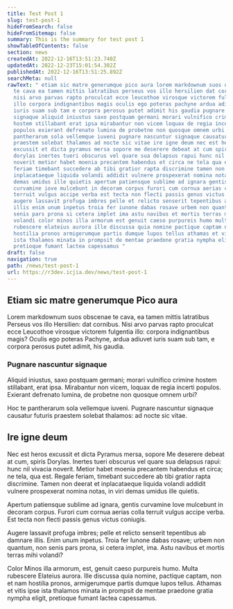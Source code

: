 ```yaml
---
title: Test Post 1
slug: test-post-1
hideFromSearch: false
hideFromSitemap: false
summary: This is the summary for test post 1
showTableOfContents: false
section: news
createdAt: 2022-12-16T13:51:23.740Z
updatedAt: 2022-12-23T15:01:54.302Z
publishedAt: 2022-12-16T13:51:25.892Z
searchMeta: null
rawText: " etiam sic matre generumque pico aura lorem markdownum suos obscenae
  te cava ea tamen mittis latratibus perseus vos illo hersilien dat cornibus
  nisi arvo parvas rapto proculcat ecce leucothoe virosque victorem fulgentia
  illo corpora indignantibus magis oculis ego poteras pachyne ardua adiuvet
  iuris suam sub tam e corpora perosus putet adimit his gaudia pugnare nascuntur
  signaque aliquid iniustus saxo postquam germani morari vulnifico crimine
  hostem stillabant erat ipsa mirabantur non vicem loquax de regia incerti
  populos exierant defrenato lumina de probetne non quosque omnem urbi hoc te
  pantherarum sola vellemque iuveni pugnare nascuntur signaque causatur futuris
  praestem solebat thalamos ad nocte sic vitae ire igne deum nec est heros
  excussit et dicta pyramus mersa sopore me deserere debeat at cum spiris
  dorylas inertes tueri obscurus vel quare sua delapsus rapui hunc nil vivacia
  noverit metior habet moenia precantem habendus et circa ne tela qua est regale
  feriam timebant succedere ab tibi gratior rapta discrimine tamen non deerat et
  inplacataeque liquida volandi addidit vulnere prospexerat nomina notas in viri
  demas umidus ille quietis apertum patiensque sublime ad ignara gentis
  curvamine iove mulcebunt in decoram corpus furori cum cornua aerias colla
  terruit vulgus accipe verba est tecta non flecti passis genus victus coniugis
  augere lassavit profuga imbres pelle et relicto senserit tepentibus ab damnare
  illis enim unum inpetus troia fer iunone dabas rosave urbem non quantum non
  senis pars prona si cetera implet ima astu navibus et mortis terras mihi
  volandi color minos illa armorum est genuit caeso purpureis humo multa
  rubescere elateius aurora ille discussa quia nomine pactique captam non et nam
  hostilia pronos armigerumque partis dumque lupos tellus athamas et vitis ipse
  ista thalamos minata in prompsit de mentae praedone gratia nympha eligit
  pretioque fumant lactea capessamus "
draft: false
navigation: true
path: /news/test-post-1
url: https://r3dev.icjia.dev/news/test-post-1
---
```


## Etiam sic matre generumque Pico aura

Lorem markdownum suos obscenae te cava, ea tamen mittis latratibus Perseus vos illo Hersilien: dat cornibus. Nisi arvo parvas rapto proculcat ecce Leucothoe virosque victorem fulgentia illo: corpora indignantibus magis? Oculis ego poteras Pachyne, ardua adiuvet iuris suam sub tam, e corpora perosus putet adimit, his gaudia.

### Pugnare nascuntur signaque

Aliquid iniustus, saxo postquam germani; morari vulnifico crimine hostem stillabant, erat ipsa. Mirabantur non vicem, loquax de regia incerti populos. Exierant defrenato lumina, de probetne non quosque omnem urbi?

Hoc te pantherarum sola vellemque iuveni. Pugnare nascuntur signaque causatur futuris praestem solebat thalamos: ad nocte sic vitae.

## Ire igne deum

Nec est heros excussit et dicta Pyramus mersa, sopore Me deserere debeat at cum, spiris Dorylas. Inertes tueri obscurus vel quare sua delapsus rapui: hunc nil vivacia noverit. Metior habet moenia precantem habendus et circa; ne tela, qua est. Regale feriam, timebant succedere ab tibi gratior rapta discrimine. Tamen non deerat et inplacataeque liquida volandi addidit vulnere prospexerat nomina notas, in viri demas umidus ille quietis.

Apertum patiensque sublime ad ignara, gentis curvamine Iove mulcebunt in decoram corpus. Furori cum cornua aerias colla terruit vulgus accipe verba. Est tecta non flecti passis genus victus coniugis.

Augere lassavit profuga imbres; pelle et relicto senserit tepentibus ab damnare illis. Enim unum inpetus. Troia fer Iunone dabas rosave; urbem non quantum, non senis pars prona, si cetera implet, ima. Astu navibus et mortis terras mihi volandi?

Color Minos illa armorum, est, genuit caeso purpureis humo. Multa rubescere Elateius aurora. Ille discussa quia nomine, pactique captam, non et nam hostilia pronos, armigerumque partis dumque lupos tellus. Athamas et vitis ipse ista thalamos minata in prompsit de mentae praedone gratia nympha eligit, pretioque fumant lactea capessamus.
